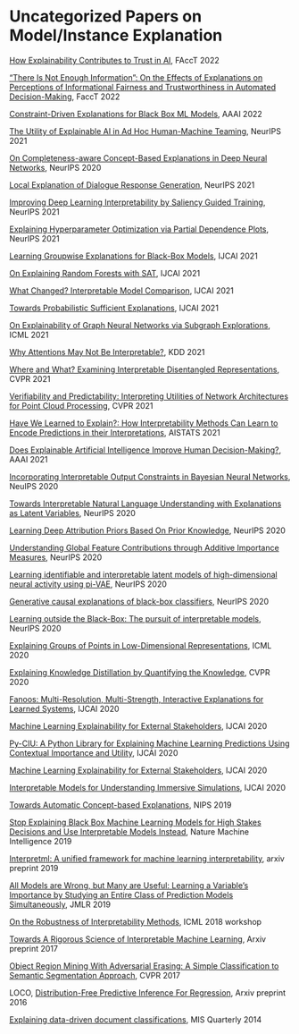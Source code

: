 # Uncategorized Papers on Model/Instance Explanation

[How Explainability Contributes to Trust in AI](https://facctconference.org/static/pdfs_2022/facct22-117.pdf), FAccT 2022

[“There Is Not Enough Information”: On the Effects of Explanations on Perceptions of Informational Fairness and Trustworthiness in Automated Decision-Making](https://facctconference.org/static/pdfs_2022/facct22-130.pdf), FaccT 2022

[Constraint-Driven Explanations for Black Box ML Models](https://www.comp.nus.edu.sg/~meel/Papers/aaai22-snimsv.pdf), AAAI 2022

[The Utility of Explainable AI in Ad Hoc Human-Machine Teaming](https://proceedings.neurips.cc/paper/2021/file/05d74c48b5b30514d8e9bd60320fc8f6-Paper.pdf), NeurIPS 2021

[On Completeness-aware Concept-Based Explanations in Deep Neural Networks](https://proceedings.neurips.cc/paper/2020/file/ecb287ff763c169694f682af52c1f309-Paper.pdf), NeurIPS 2020

[Local Explanation of Dialogue Response Generation](https://arxiv.org/abs/2106.06528), NeurIPS 2021

[Improving Deep Learning Interpretability by Saliency Guided Training](https://openreview.net/pdf?id=x4zs7eC-BsI), NeurIPS 2021

[Explaining Hyperparameter Optimization via Partial Dependence Plots](https://arxiv.org/abs/2111.04820), NeurIPS 2021

[Learning Groupwise Explanations for Black-Box Models](https://www.ijcai.org/proceedings/2021/0330.pdf), IJCAI 2021

[On Explaining Random Forests with SAT](https://www.ijcai.org/proceedings/2021/0356.pdf), IJCAI 2021

[What Changed? Interpretable Model Comparison](https://www.ijcai.org/proceedings/2021/0393.pdf), IJCAI 2021

[Towards Probabilistic Sufficient Explanations](http://starai.cs.ucla.edu/papers/WangXXAI20.pdf), IJCAI 2021

[On Explainability of Graph Neural Networks via Subgraph Explorations](https://arxiv.org/pdf/2102.05152.pdf), ICML 2021

[Why Attentions May Not Be Interpretable?](https://arxiv.org/abs/2006.05656), KDD 2021

[Where and What? Examining Interpretable Disentangled Representations](https://openaccess.thecvf.com/content/CVPR2021/papers/Zhu_Where_and_What_Examining_Interpretable_Disentangled_Representations_CVPR_2021_paper.pdf), CVPR 2021

[Verifiability and Predictability: Interpreting Utilities of Network Architectures
for Point Cloud Processing](https://openaccess.thecvf.com/content/CVPR2021/papers/Shen_Verifiability_and_Predictability_Interpreting_Utilities_of_Network_Architectures_for_Point_CVPR_2021_paper.pdf), CVPR 2021

[Have We Learned to Explain?: How Interpretability Methods Can Learn to Encode Predictions in their Interpretations](https://arxiv.org/abs/2103.01890), AISTATS 2021

[Does Explainable Artificial Intelligence Improve Human Decision-Making?](https://arxiv.org/abs/2006.11194), AAAI 2021

[Incorporating Interpretable Output Constraints in Bayesian Neural Networks](https://arxiv.org/abs/2010.10969), NeuIPS 2020

[Towards Interpretable Natural Language Understanding with Explanations as Latent Variables](https://arxiv.org/abs/2011.05268), NeurIPS 2020

[Learning Deep Attribution Priors Based On Prior Knowledge](https://arxiv.org/abs/1912.10065), NeurIPS 2020

[Understanding Global Feature Contributions through Additive Importance Measures](https://arxiv.org/abs/2004.00668), NeurIPS 2020

[Learning identifiable and interpretable latent models of high-dimensional neural activity using pi-VAE](https://arxiv.org/abs/2011.04798), NeurIPS 2020

[Generative causal explanations of black-box classifiers](https://arxiv.org/abs/2006.13913), NeurIPS 2020

[Learning outside the Black-Box: The pursuit of interpretable models](https://proceedings.neurips.cc//paper/2020/file/ce758408f6ef98d7c7a7b786eca7b3a8-Paper.pdf), NeurIPS 2020

[Explaining Groups of Points in Low-Dimensional Representations](https://arxiv.org/pdf/2003.01640.pdf), ICML 2020

[Explaining Knowledge Distillation by Quantifying the Knowledge](https://openaccess.thecvf.com/content_CVPR_2020/papers/Cheng_Explaining_Knowledge_Distillation_by_Quantifying_the_Knowledge_CVPR_2020_paper.pdf), CVPR 2020

[Fanoos: Multi-Resolution, Multi-Strength, Interactive Explanations for Learned Systems](https://arxiv.org/pdf/2006.12453.pdf), IJCAI 2020

[Machine Learning Explainability for External Stakeholders](https://arxiv.org/abs/2007.05408), IJCAI 2020

[Py-CIU: A Python Library for Explaining Machine Learning Predictions Using Contextual Importance and Utility](https://www.researchgate.net/publication/344154017_Py-CIU_A_Python_Library_for_Explaining_Machine_Learning_Predictions_Using_Contextual_Importance_and_Utility), IJCAI 2020

[Machine Learning Explainability for External Stakeholders](https://arxiv.org/abs/2007.05408), IJCAI 2020

[Interpretable Models for Understanding Immersive Simulations](https://www.ijcai.org/Proceedings/2020/0321.pdf), IJCAI 2020

[Towards Automatic Concept-based Explanations](https://arxiv.org/pdf/1902.03129.pdf), NIPS 2019

[Stop Explaining Black Box Machine Learning Models for High Stakes Decisions and Use Interpretable Models Instead](https://arxiv.org/pdf/1811.10154.pdf), Nature Machine Intelligence 2019

[Interpretml: A unified framework for machine learning interpretability](https://arxiv.org/abs/1909.09223), arxiv preprint 2019

[All Models are Wrong, but Many are Useful: Learning a Variable’s Importance by Studying an Entire Class of Prediction Models Simultaneously](https://arxiv.org/pdf/1801.01489.pdf), JMLR 2019

[On the Robustness of Interpretability Methods](https://arxiv.org/abs/1806.08049), ICML 2018 workshop

[Towards A Rigorous Science of Interpretable Machine Learning](https://arxiv.org/pdf/1702.08608.pdf), Arxiv preprint 2017

[Object Region Mining With Adversarial Erasing: A Simple Classification to Semantic Segmentation Approach](https://openaccess.thecvf.com/content_cvpr_2017/papers/Wei_Object_Region_Mining_CVPR_2017_paper.pdf), CVPR 2017

LOCO, [Distribution-Free Predictive Inference For Regression](https://arxiv.org/pdf/1604.04173.pdf), Arxiv preprint 2016

[Explaining data-driven document classifications](https://www.jstor.org/stable/26554869), MIS Quarterly 2014

